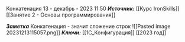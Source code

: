
Конкатенация
 13 - декабрь - 2023  11:50 
***Источник:***  [[Курс IronSkills]] [[Занятие 2 - Основы программирования]]

***Заметка*** 
Конкатенация - значит сложение строк
![[Pasted image 20231213115057.png]]
***Ключи:*** [[1С_Конфигурация]] [[2023 год]]